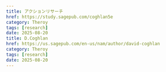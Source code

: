```yaml
---
title: アクションリサーチ
href: https://study.sagepub.com/coghlan5e
category: Theroy
tags: [research]
date: 2025-08-20
title: D.Coghlan
href: https://us.sagepub.com/en-us/nam/author/david-coghlan
category: Theroy
tags: [research]
date: 2025-08-20
---
```

